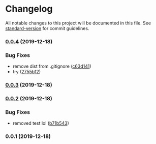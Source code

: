 # Changelog

All notable changes to this project will be documented in this file. See [standard-version](https://github.com/conventional-changelog/standard-version) for commit guidelines.

### [0.0.4](https://github.com/interviewstreet/enzyme-chai-a11y/compare/v0.0.3...v0.0.4) (2019-12-18)


### Bug Fixes

* remove dist from .gitignore ([c63d141](https://github.com/interviewstreet/enzyme-chai-a11y/commit/c63d141))
* try ([2755b12](https://github.com/interviewstreet/enzyme-chai-a11y/commit/2755b12))



### [0.0.3](https://github.com/interviewstreet/enzyme-chai-a11y/compare/v0.0.2...v0.0.3) (2019-12-18)



### [0.0.2](https://github.com/interviewstreet/enzyme-chai-a11y/compare/v0.0.1...v0.0.2) (2019-12-18)


### Bug Fixes

* removed test lol ([b71b543](https://github.com/interviewstreet/enzyme-chai-a11y/commit/b71b543))



### 0.0.1 (2019-12-18)

